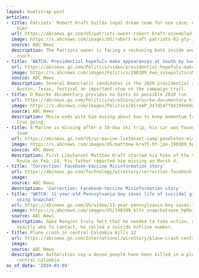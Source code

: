 ```yaml
---
layout: bootstrap-post
articles:
- title: Patriots' Robert Kraft builds legal dream team for sex case; can they save
    him?
  url: https://abcnews.go.com/US/patriots-owner-robert-kraft-assembled-legal-dream-team/story?id=61581520
  image: https://s.abcnews.com/images/US/robert-kraft-patriots-02-gty-jc-190222_hpMain_16x9_992.jpg
  source: ABC News
  description: The Patriots owner is facing a reckoning both inside and outside of
    court.
- title: 'WATCH: Presidential hopefuls make appearances at South by Southwest Festival'
  url: https://abcnews.go.com/Politics/video/presidential-hopefuls-make-appearances-south-southwest-festival-61581622
  image: https://s.abcnews.com/images/Politics/190309_nwo_sxswpoliticsMIX_hpMain_16x9_992.jpg
  source: ABC News
  description: Several Democratic candidates in the 2020 presidential race made the
    Austin, Texas, festival an important stop on the campaign trail.
- title: O'Rourke documentary provides no hints on possible 2020 run
  url: https://abcnews.go.com/Politics/wireStory/orourke-documentary-hints-2020-run-61581146
  image: https://s.abcnews.com/images/Politics/WireAP_347d547fb8194e68abd1724b38748921_16x9_992.jpg
  source: ABC News
  description: Movie ends with him musing about how to keep momentum from loss to
    Cruz going.
- title: A Marine is missing after a 10-day ski trip, his car was found by a search
    team
  url: https://abcnews.go.com/US/us-marine-lietenant-camp-pendleton-missing-10-day/story?id=61579694
  image: https://s.abcnews.com/images/US/matthew-kraft-ht-jpo-190309_hpMain_16x9_992.jpg
  source: ABC News
  description: First Lieutenant Matthew Kraft started his hike of the Sierra High
    Route on Feb. 24, his father reported him missing on March 4.
- title: 'Correction: Facebook-Vaccine Misinformation story'
  url: https://abcnews.go.com/Technology/wireStory/correction-facebook-vaccine-misinformation-story-61581621
  image: 
  source: ABC News
  description: 'Correction: Facebook-Vaccine Misinformation story'
- title: 'WATCH: 11-year-old Pennsylvania boy saves life of suicidal girl in Texas
    using Snapchat'
  url: https://abcnews.go.com/US/video/11-year-pennsylvania-boy-saves-life-suicidal-girl-61580889
  image: https://s.abcnews.com/images/US/190309_kltv_snapchatsave_hpMain_16x9_992.jpg
  source: ABC News
  description: Gabe Rongier truly felt that he needed to take action, and not knowing
    exactly who to contact, he called a suicide hotline number.
- title: Plane crash in central Colombia kills 12
  url: https://abcnews.go.com/International/wireStory/plane-crash-central-colombia-kills-12-61581111
  image: 
  source: ABC News
  description: Authorities say a dozen people have been killed in a plane crash in
    central Colombia
as_of_date: '2019-03-09'
---
```


